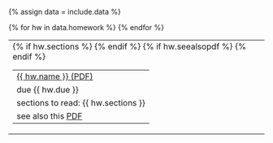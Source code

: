 {% assign data = include.data %}
<table class="asst-table">
{% for hw in data.homework %}
<tr>
	<td>
		<table class="inner">
		  <tr>
        <td><a href="{{ data.home }}/{{ hw.blank }}">{{ hw.name }} (PDF)</a></td>
			</tr>
		  <tr>
        <td>due {{ hw.due }}</td>
			</tr>
		  {% if hw.sections %}
			  <tr>
 		      <td>sections to read: {{ hw.sections }}</td>
				</tr>
		  {% endif %}
		  {% if hw.seealsopdf %}
			  <tr>
          <td>see also this <a href="{{ hw.seealsopdf }}">PDF</a></td>
				</tr>
		  {% endif %}
		</table>
	</td>
</tr>
{% endfor %}
</table>
